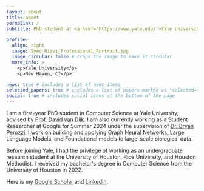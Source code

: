 ```yaml
---
layout: about
title: about
permalink: /
subtitle: PhD student at <a href='https://www.yale.edu/'>Yale University</a>.

profile:
  align: right
  image: Syed_Rizvi_Professional_Portrait.jpg
  image_circular: false # crops the image to make it circular
  more_info: >
    <p>Yale University</p>
    <p>New Haven, CT</p>

news: true # includes a list of news items
selected_papers: true # includes a list of papers marked as "selected={true}"
social: true # includes social icons at the bottom of the page
---
```


I am a first-year PhD student in Computer Science at Yale University, advised by [Prof. David van Dijk](https://medicine.yale.edu/profile/david-vandijk/). I am also currently working as a Student Researcher at Google for Summer 2024 under the supervision of [Dr. Bryan Perozzi](https://research.google/people/bryan-perozzi/). I work on building and applying Graph Neural Networks, Large Language Models, and Foundational models to large-scale biological data.

Before joining Yale, I had the privilege of working as an undergraduate research student at the University of Houston, Rice University, and Houston Methodist. I received my bachelor's degree in Computer Science from the University of Houston in 2022.

Here is my <i class="ai ai-google-scholar-square"></i> [Google Scholar](https://scholar.google.com/citations?user=2rhnnZ4AAAAJ&hl=en) and <i class="fa-brands fa-linkedin"></i> [LinkedIn](https://www.linkedin.com/in/syed-a-rizvi-01/).
